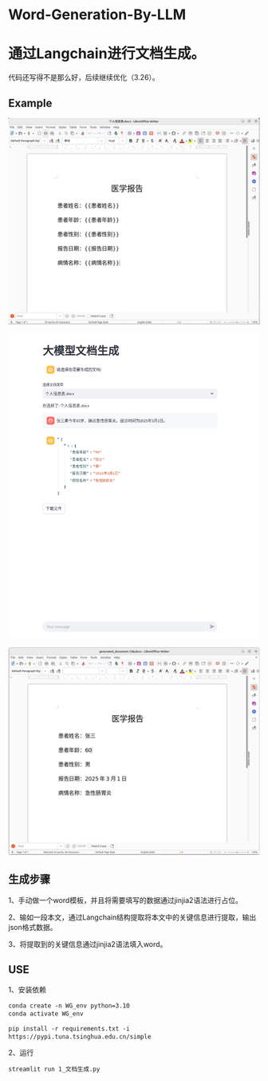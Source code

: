 # Word-Generation-By-LLM
# 通过Langchain进行文档生成。

代码还写得不是那么好，后续继续优化（3.26）。


## Example

![alt text](./image/77d30018beef856c525e2e15e8cfdc15_720.png)

![alt text](./image/cad804930ac84ee29f01612a36415e8d.png)

![alt text](./image/5a441403e482df4233217dbd388a7928_720.png)


## 生成步骤

1、手动做一个word模板，并且将需要填写的数据通过jinjia2语法进行占位。

2、输如一段本文，通过Langchain结构提取将本文中的关键信息进行提取，输出json格式数据。

3、将提取到的关键信息通过jinjia2语法填入word。


## USE

1、安装依赖

```
conda create -n WG_env python=3.10
conda activate WG_env
```


```
pip install -r requirements.txt -i https://pypi.tuna.tsinghua.edu.cn/simple
```

2、运行

```
streamlit run 1_文档生成.py
```